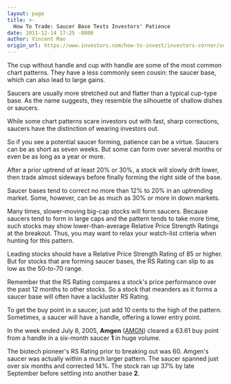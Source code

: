 ```yaml
---
layout: page
title: >-
  How To Trade: Saucer Base Tests Investors' Patience
date: 2011-12-14 17:25 -0800
author: Vincent Mao
origin_url: https://www.investors.com/how-to-invest/investors-corner/some-great-stocks-form-a-saucer-amgen
---
```





The cup without handle and cup with handle are some of the most common chart patterns. They have a less commonly seen cousin: the saucer base, which can also lead to large gains.


Saucers are usually more stretched out and flatter than a typical cup-type base. As the name suggests, they resemble the silhouette of shallow dishes or saucers.


While some chart patterns scare investors out with fast, sharp corrections, saucers have the distinction of wearing investors out.


So if you see a potential saucer forming, patience can be a virtue. Saucers can be as short as seven weeks. But some can form over several months or even be as long as a year or more.


After a prior uptrend of at least 20% or 30%, a stock will slowly drift lower, then trade almost sideways before finally forming the right side of the base.


Saucer bases tend to correct no more than 12% to 20% in an uptrending market. Some, however, can be as much as 30% or more in down markets.


Many times, slower-moving big-cap stocks will form saucers. Because saucers tend to form in large caps and the pattern tends to take more time, such stocks may show lower-than-average Relative Price Strength Ratings at the breakout. Thus, you may want to relax your watch-list criteria when hunting for this pattern.


Leading stocks should have a Relative Price Strength Rating of 85 or higher. But for stocks that are forming saucer bases, the RS Rating can slip to as low as the 50-to-70 range.


Remember that the RS Rating compares a stock's price performance over the past 12 months to other stocks. So a stock that meanders as it forms a saucer base will often have a lackluster RS Rating.


To get the buy point in a saucer, just add 10 cents to the high of the pattern. Sometimes, a saucer will have a handle, offering a lower entry point.


In the week ended July 8, 2005, **Amgen** ([AMGN](https://research.investors.com/quote.aspx?symbol=AMGN)) cleared a 63.61 buy point from a handle in a six-month saucer **1** in huge volume.


The biotech pioneer's RS Rating prior to breaking out was 60. Amgen's saucer was actually within a much larger pattern. The saucer spanned just over six months and corrected 14%. The stock ran up 37% by late September before settling into another base **2**.




